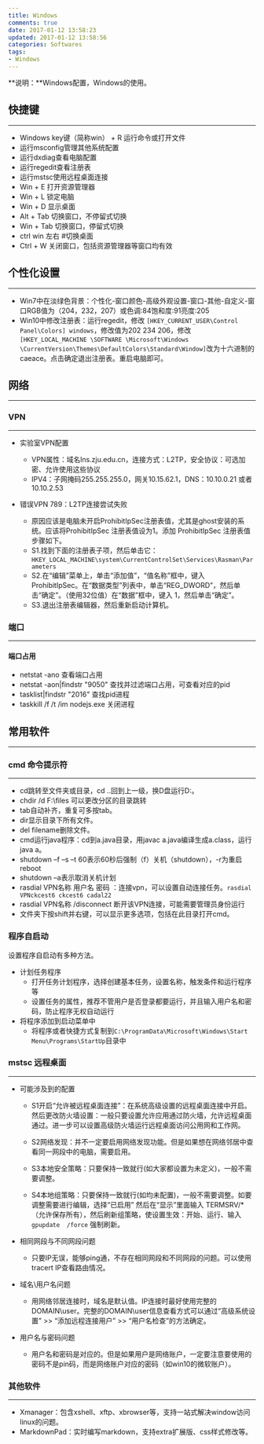 ```yaml
---
title: Windows
comments: true
date: 2017-01-12 13:58:23
updated: 2017-01-12 13:58:56
categories: Softwares
tags:
- Windows
---
```


**说明：**Windows配置，Windows的使用。
<!-- more -->


## 快捷键
---

* Windows key键（简称win） + R  运行命令或打开文件
* 运行msconfig管理其他系统配置
* 运行dxdiag查看电脑配置
* 运行regedit查看注册表
* 运行mstsc使用远程桌面连接
* Win + E  打开资源管理器
* Win + L  锁定电脑
* Win + D  显示桌面
* Alt + Tab  切换窗口，不停留式切换
* Win + Tab  切换窗口，停留式切换 
* ctrl win 左右 #切换桌面
* Ctrl + W  关闭窗口，包括资源管理器等窗口均有效

## 个性化设置
---
*  Win7中在淡绿色背景：个性化-窗口颜色-高级外观设置-窗口-其他-自定义-窗口RGB值为（204，232，207）或色调:84饱和度:91亮度:205
*  Win10中修改注册表：运行regedit，修改 `[HKEY_CURRENT_USER\Control Panel\Colors] windows`，修改值为202 234 206，修改 `[HKEY_LOCAL_MACHINE \SOFTWARE \Microsoft\Windows \CurrentVersion\Themes\DefaultColors\Standard\Window]`改为十六进制的caeace。点击确定退出注册表。重启电脑即可。

## 网络
***
### VPN
---

* 实验室VPN配置
	* VPN属性：域名lns.zju.edu.cn，连接方式：L2TP，安全协议：可选加密、允许使用这些协议
	* IPV4：子网掩码255.255.255.0，网关10.15.62.1，DNS：10.10.0.21 或者 10.10.2.53

* 错误VPN 789：L2TP连接尝试失败
	* 原因应该是电脑未开启ProhibitIpSec注册表值，尤其是ghost安装的系统。应该将ProhibitIpSec 注册表值设为1。添加 ProhibitIpSec 注册表值步骤如下。
	* S1.找到下面的注册表子项，然后单击它：
`HKEY_LOCAL_MACHINE\system\CurrentControlSet\Services\Rasman\Parameters`
	* S2.在“编辑”菜单上，单击“添加值”，“值名称”框中，键入 ProhibitIpSec。在“数据类型”列表中，单击“REG_DWORD”，然后单击“确定”。（使用32位值）在“数据”框中，键入 1，然后单击“确定”。
	* S3.退出注册表编辑器，然后重新启动计算机。

### 端口
---
#### 端口占用

* netstat -ano 查看端口占用
* netstat -aon|findstr "9050" 查找并过滤端口占用，可查看对应的pid
* tasklist|findstr "2016" 查找pid进程
* taskkill /f /t /im nodejs.exe  关闭进程 

## 常用软件
---
###  cmd 命令提示符
***
* cd跳转至文件夹或目录，cd ..回到上一级，换D盘运行D:。
* chdir  /d  F:\files  可以更改分区的目录跳转
* tab自动补齐，重复可多按tab。
* dir显示目录下所有文件。
* del filename删除文件。
* cmd运行java程序：cd到a.java目录，用javac a.java编译生成a.class，运行java a。
* shutdown –f –s –t 60表示60秒后强制（f）关机（shutdown），-r为重启reboot
* shutdown –a表示取消关机计划
* rasdial  VPN名称  用户名  密码 ：连接vpn，可以设置自动连接任务。`rasdial VPNckcest6 ckcest6 cadal22`
* rasdial VPN名称 /disconnect 断开该VPN连接，可能需要管理员身份运行
* 文件夹下按shift并右键，可以显示更多选项，包括在此目录打开cmd。

### 程序自启动
设置程序自启动有多种方法。
* 计划任务程序
	* 打开任务计划程序，选择创建基本任务，设置名称，触发条件和运行程序等
	* 设置任务的属性，推荐不管用户是否登录都要运行，并且输入用户名和密码，防止程序无权自动运行
* 将程序添加到启动菜单中
	* 将程序或者快捷方式复制到`C:\ProgramData\Microsoft\Windows\Start Menu\Programs\StartUp`目录中
 

### mstsc 远程桌面
---
* 可能涉及到的配置
	* S1开启“允许被远程桌面连接”：在系统高级设置的远程桌面连接中开启。然后更改防火墙设置：一般只要设置允许应用通过防火墙，允许远程桌面通过。进一步可以设置高级防火墙运行远程桌面访问公用网和工作网。
 
	* S2网络发现：并不一定要启用网络发现功能。但是如果想在网络邻居中查看同一网段中的电脑，需要启用。
 
	* S3本地安全策略：只要保持一致就行(如大家都设置为未定义)，一般不需要调整。
 
	* S4本地组策略：只要保持一致就行(如均未配置)，一般不需要调整。如要调整需要进行编辑，选择“已启用” 然后在“显示”里面输入 TERMSRV/*（允许保存所有），然后刷新组策略，使设置生效：开始、运行、输入 `gpupdate  /force` 强制刷新。

* 相同网段与不同网段问题
	* 只要IP无误，能够ping通，不存在相同网段和不同网段的问题。可以使用tracert IP查看路由情况。
* 域名\用户名问题
	* 用网络邻居连接时，域名是默认值。IP连接时最好使用完整的DOMAIN\user。完整的DOMAIN\user信息查看方式可以通过“高级系统设置” >> “添加远程连接用户” >> “用户名检查”的方法确定。
* 用户名与密码问题
	* 用户名和密码是对应的。但是如果用户是网络账户，一定要注意要使用的密码不是pin码，而是网络账户对应的密码（如win10的微软账户）。

### 其他软件
---
* Xmanager：包含xshell、xftp、xbrowser等，支持一站式解决window访问linux的问题。
* MarkdownPad：实时编写markdown，支持extra扩展版、css样式修改等。











